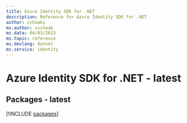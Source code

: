 ```yaml
---
title: Azure Identity SDK for .NET
description: Reference for Azure Identity SDK for .NET
author: schaabs
ms.author: sschaab
ms.data: 04/03/2023
ms.topic: reference
ms.devlang: dotnet
ms.service: identity
---
```

# Azure Identity SDK for .NET - latest
## Packages - latest
[!INCLUDE [packages](identity-index.md)]